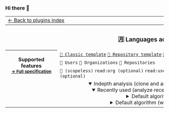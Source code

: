 ### Hi there 👋

<!--
**iamishtiaq98/iamishtiaq98** is a ✨ _special_ ✨ repository because its `README.md` (this file) appears on your GitHub profile.

Here are some ideas to get you started:

- 🔭 I’m currently working on ...
- 🌱 I’m currently learning ...
- 👯 I’m looking to collaborate on ...
- 🤔 I’m looking for help with ...
- 💬 Ask me about ...
- 📫 How to reach me: ...
- 😄 Pronouns: ...
- ⚡ Fun fact: ...
-->

<!--header-->
<table>
  <tr><td colspan="2"><a href="/README.md#-plugins">← Back to plugins index</a></td></tr>
  <tr><th colspan="2"><h3>🈷️ Languages activity</h3></th></tr>
  
  
  <tr>
    <th rowspan="3">Supported features<br><sub><a href="metadata.yml">→ Full specification</a></sub></th>
    <td><a href="/source/templates/classic/README.md"><code>📗 Classic template</code></a> <a href="/source/templates/repository/README.md"><code>📘 Repository template</code></a> <a href="/source/templates/terminal/README.md"><code>📙 Terminal template</code></a></td>
  </tr>

  <tr>
    <td><code>👤 Users</code> <code>👥 Organizations</code> <code>📓 Repositories</code></td>
  </tr>
  <tr>
    <td>
      <code>🔑 (scopeless)</code> 
      <code>read:org (optional)</code>
      <code>read:user (optional)</code> 
      <code>read:packages (optional)</code> 
      <code>repo (optional)</code></td>
  </tr>
  <tr>
    <td colspan="2" align="center">
      <details open><summary>Indepth analysis (clone and analyze repositories)</summary>
        <img src="https://github.com/iamishtiaq98/metrics/blob/examples/metrics.plugin.languages.indepth.svg" alt=""></img></details>
      <details open><summary>Recently used (analyze recent activity events)</summary><img src="https://github.com/iamishtiaq98/metrics/blob/examples/metrics.plugin.languages.recent.svg" alt=""></img></details>
      <details><summary>Default algorithm</summary><img src="https://github.com/iamishtiaq98/metrics/blob/examples/metrics.plugin.languages.svg" alt=""></img></details>
      <details><summary>Default algorithm (with details)</summary><img src="https://github.com/iamishtiaq98/metrics/blob/examples/metrics.plugin.languages.details.svg" alt=""></img></details>
     <img src="https://github-readme-stats.vercel.app/api?username=iamishtiaq98&theme=vue-dark&show_icons=true&hide_border=true&count_private=true" width="900" height="1" alt="">
    </td>
  </tr>
</table>
<!--/header-->

